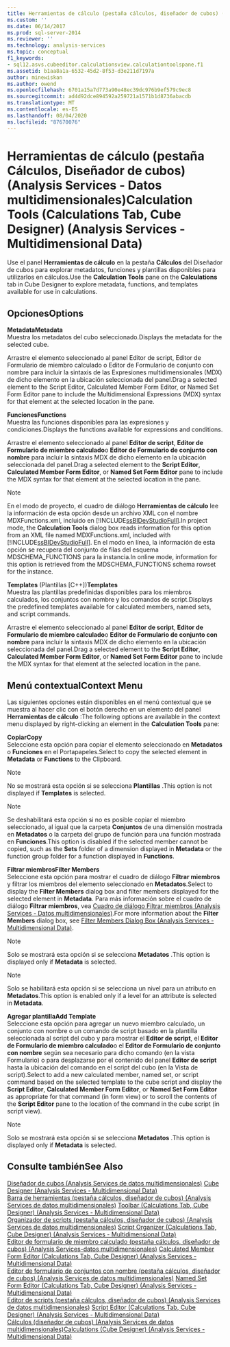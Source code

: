 ```yaml
---
title: Herramientas de cálculo (pestaña cálculos, diseñador de cubos) (Analysis Services-datos multidimensionales) | Microsoft Docs
ms.custom: ''
ms.date: 06/14/2017
ms.prod: sql-server-2014
ms.reviewer: ''
ms.technology: analysis-services
ms.topic: conceptual
f1_keywords:
- sql12.asvs.cubeeditor.calculationsview.calculationtoolspane.f1
ms.assetid: b1aa8a1a-6532-45d2-8f53-d3e211d7197a
author: minewiskan
ms.author: owend
ms.openlocfilehash: 6701a15a7d773a90e48ec39dc976b9ef579c9ec8
ms.sourcegitcommit: ad4d92dce894592a259721a1571b1d8736abacdb
ms.translationtype: MT
ms.contentlocale: es-ES
ms.lasthandoff: 08/04/2020
ms.locfileid: "87670076"
---
```

# <a name="calculation-tools-calculations-tab-cube-designer-analysis-services---multidimensional-data"></a><span data-ttu-id="e5fee-102">Herramientas de cálculo (pestaña Cálculos, Diseñador de cubos) (Analysis Services - Datos multidimensionales)</span><span class="sxs-lookup"><span data-stu-id="e5fee-102">Calculation Tools (Calculations Tab, Cube Designer) (Analysis Services - Multidimensional Data)</span></span>
  <span data-ttu-id="e5fee-103">Use el panel **Herramientas de cálculo** en la pestaña **Cálculos** del Diseñador de cubos para explorar metadatos, funciones y plantillas disponibles para utilizarlos en cálculos.</span><span class="sxs-lookup"><span data-stu-id="e5fee-103">Use the **Calculation Tools** pane on the **Calculations** tab in Cube Designer to explore metadata, functions, and templates available for use in calculations.</span></span>  
  
## <a name="options"></a><span data-ttu-id="e5fee-104">Opciones</span><span class="sxs-lookup"><span data-stu-id="e5fee-104">Options</span></span>  
 <span data-ttu-id="e5fee-105">**Metadata**</span><span class="sxs-lookup"><span data-stu-id="e5fee-105">**Metadata**</span></span>  
 <span data-ttu-id="e5fee-106">Muestra los metadatos del cubo seleccionado.</span><span class="sxs-lookup"><span data-stu-id="e5fee-106">Displays the metadata for the selected cube.</span></span>  
  
 <span data-ttu-id="e5fee-107">Arrastre el elemento seleccionado al panel Editor de script, Editor de Formulario de miembro calculado o Editor de Formulario de conjunto con nombre para incluir la sintaxis de las Expresiones multidimensionales (MDX) de dicho elemento en la ubicación seleccionada del panel.</span><span class="sxs-lookup"><span data-stu-id="e5fee-107">Drag a selected element to the Script Editor, Calculated Member Form Editor, or Named Set Form Editor pane to include the Multidimensional Expressions (MDX) syntax for that element at the selected location in the pane.</span></span>  
  
 <span data-ttu-id="e5fee-108">**Funciones**</span><span class="sxs-lookup"><span data-stu-id="e5fee-108">**Functions**</span></span>  
 <span data-ttu-id="e5fee-109">Muestra las funciones disponibles para las expresiones y condiciones.</span><span class="sxs-lookup"><span data-stu-id="e5fee-109">Displays the functions available for expressions and conditions.</span></span>  
  
 <span data-ttu-id="e5fee-110">Arrastre el elemento seleccionado al panel **Editor de script**, **Editor de Formulario de miembro calculado**o **Editor de Formulario de conjunto con nombre** para incluir la sintaxis MDX de dicho elemento en la ubicación seleccionada del panel.</span><span class="sxs-lookup"><span data-stu-id="e5fee-110">Drag a selected element to the **Script Editor**, **Calculated Member Form Editor**, or **Named Set Form Editor** pane to include the MDX syntax for that element at the selected location in the pane.</span></span>  
  
> [!NOTE]  
>  <span data-ttu-id="e5fee-111">En el modo de proyecto, el cuadro de diálogo **Herramientas de cálculo** lee la información de esta opción desde un archivo XML con el nombre MDXFunctions.xml, incluido en [!INCLUDE[ssBIDevStudioFull](../includes/ssbidevstudiofull-md.md)].</span><span class="sxs-lookup"><span data-stu-id="e5fee-111">In project mode, the **Calculation Tools** dialog box reads information for this option from an XML file named MDXFunctions.xml, included with [!INCLUDE[ssBIDevStudioFull](../includes/ssbidevstudiofull-md.md)].</span></span> <span data-ttu-id="e5fee-112">En el modo en línea, la información de esta opción se recupera del conjunto de filas del esquema MDSCHEMA_FUNCTIONS para la instancia.</span><span class="sxs-lookup"><span data-stu-id="e5fee-112">In online mode, information for this option is retrieved from the MDSCHEMA_FUNCTIONS schema rowset for the instance.</span></span>  
  
 <span data-ttu-id="e5fee-113">**Templates** (Plantillas [C++])</span><span class="sxs-lookup"><span data-stu-id="e5fee-113">**Templates**</span></span>  
 <span data-ttu-id="e5fee-114">Muestra las plantillas predefinidas disponibles para los miembros calculados, los conjuntos con nombre y los comandos de script.</span><span class="sxs-lookup"><span data-stu-id="e5fee-114">Displays the predefined templates available for calculated members, named sets, and script commands.</span></span>  
  
 <span data-ttu-id="e5fee-115">Arrastre el elemento seleccionado al panel **Editor de script**, **Editor de Formulario de miembro calculado**o **Editor de Formulario de conjunto con nombre** para incluir la sintaxis MDX de dicho elemento en la ubicación seleccionada del panel.</span><span class="sxs-lookup"><span data-stu-id="e5fee-115">Drag a selected element to the **Script Editor**, **Calculated Member Form Editor**, or **Named Set Form Editor** pane to include the MDX syntax for that element at the selected location in the pane.</span></span>  
  
## <a name="context-menu"></a><span data-ttu-id="e5fee-116">Menú contextual</span><span class="sxs-lookup"><span data-stu-id="e5fee-116">Context Menu</span></span>  
 <span data-ttu-id="e5fee-117">Las siguientes opciones están disponibles en el menú contextual que se muestra al hacer clic con el botón derecho en un elemento del panel **Herramientas de cálculo** :</span><span class="sxs-lookup"><span data-stu-id="e5fee-117">The following options are available in the context menu displayed by right-clicking an element in the **Calculation Tools** pane:</span></span>  
  
 <span data-ttu-id="e5fee-118">**Copiar**</span><span class="sxs-lookup"><span data-stu-id="e5fee-118">**Copy**</span></span>  
 <span data-ttu-id="e5fee-119">Seleccione esta opción para copiar el elemento seleccionado en **Metadatos** o **Funciones** en el Portapapeles.</span><span class="sxs-lookup"><span data-stu-id="e5fee-119">Select to copy the selected element in **Metadata** or **Functions** to the Clipboard.</span></span>  
  
> [!NOTE]  
>  <span data-ttu-id="e5fee-120"> No se mostrará esta opción si se selecciona **Plantillas** .</span><span class="sxs-lookup"><span data-stu-id="e5fee-120">This option is not displayed if **Templates** is selected.</span></span>  
  
> [!NOTE]  
>  <span data-ttu-id="e5fee-121"> Se deshabilitará esta opción si no es posible copiar el miembro seleccionado, al igual que la carpeta **Conjuntos** de una dimensión mostrada en **Metadatos** o la carpeta del grupo de función para una función mostrada en **Funciones**.</span><span class="sxs-lookup"><span data-stu-id="e5fee-121">This option is disabled if the selected member cannot be copied, such as the **Sets** folder of a dimension displayed in **Metadata** or the function group folder for a function displayed in **Functions**.</span></span>  
  
 <span data-ttu-id="e5fee-122">**Filtrar miembros**</span><span class="sxs-lookup"><span data-stu-id="e5fee-122">**Filter Members**</span></span>  
 <span data-ttu-id="e5fee-123">Seleccione esta opción para mostrar el cuadro de diálogo **Filtrar miembros** y filtrar los miembros del elemento seleccionado en **Metadatos**.</span><span class="sxs-lookup"><span data-stu-id="e5fee-123">Select to display the **Filter Members** dialog box and filter members displayed for the selected element in **Metadata**.</span></span> <span data-ttu-id="e5fee-124">Para más información sobre el cuadro de diálogo **Filtrar miembros**, vea [Cuadro de diálogo Filtrar miembros &#40;Analysis Services - Datos multidimensionales&#41;](filter-members-dialog-box-analysis-services-multidimensional-data.md).</span><span class="sxs-lookup"><span data-stu-id="e5fee-124">For more information about the **Filter Members** dialog box, see [Filter Members Dialog Box &#40;Analysis Services - Multidimensional Data&#41;](filter-members-dialog-box-analysis-services-multidimensional-data.md).</span></span>  
  
> [!NOTE]  
>  <span data-ttu-id="e5fee-125"> Solo se mostrará esta opción si se selecciona **Metadatos** .</span><span class="sxs-lookup"><span data-stu-id="e5fee-125">This option is displayed only if **Metadata** is selected.</span></span>  
  
> [!NOTE]  
>  <span data-ttu-id="e5fee-126"> Solo se habilitará esta opción si se selecciona un nivel para un atributo en **Metadatos**.</span><span class="sxs-lookup"><span data-stu-id="e5fee-126">This option is enabled only if a level for an attribute is selected in **Metadata**.</span></span>  
  
 <span data-ttu-id="e5fee-127">**Agregar plantilla**</span><span class="sxs-lookup"><span data-stu-id="e5fee-127">**Add Template**</span></span>  
 <span data-ttu-id="e5fee-128">Seleccione esta opción para agregar un nuevo miembro calculado, un conjunto con nombre o un comando de script basado en la plantilla seleccionada al script del cubo y para mostrar el **Editor de script**, el **Editor de Formulario de miembro calculado**o el **Editor de Formulario de conjunto con nombre** según sea necesario para dicho comando (en la vista Formulario) o para desplazarse por el contenido del panel **Editor de script** hasta la ubicación del comando en el script del cubo (en la Vista de script).</span><span class="sxs-lookup"><span data-stu-id="e5fee-128">Select to add a new calculated member, named set, or script command based on the selected template to the cube script and display the **Script Editor**, **Calculated Member Form Editor**, or **Named Set Form Editor** as appropriate for that command (in form view) or to scroll the contents of the **Script Editor** pane to the location of the command in the cube script (in script view).</span></span>  
  
> [!NOTE]  
>  <span data-ttu-id="e5fee-129"> Solo se mostrará esta opción si se selecciona **Metadatos** .</span><span class="sxs-lookup"><span data-stu-id="e5fee-129">This option is displayed only if **Metadata** is selected.</span></span>  
  
## <a name="see-also"></a><span data-ttu-id="e5fee-130">Consulte también</span><span class="sxs-lookup"><span data-stu-id="e5fee-130">See Also</span></span>  
 <span data-ttu-id="e5fee-131">[Diseñador de cubos &#40;Analysis Services de datos multidimensionales&#41;](cube-designer-analysis-services-multidimensional-data.md) </span><span class="sxs-lookup"><span data-stu-id="e5fee-131">[Cube Designer &#40;Analysis Services - Multidimensional Data&#41;](cube-designer-analysis-services-multidimensional-data.md) </span></span>  
 <span data-ttu-id="e5fee-132">[Barra de herramientas &#40;pestaña cálculos, diseñador de cubos&#41; &#40;Analysis Services de datos multidimensionales&#41;](toolbar-calculations-tab-cube-designer-analysis-services-multidimensional-data.md) </span><span class="sxs-lookup"><span data-stu-id="e5fee-132">[Toolbar &#40;Calculations Tab, Cube Designer&#41; &#40;Analysis Services - Multidimensional Data&#41;](toolbar-calculations-tab-cube-designer-analysis-services-multidimensional-data.md) </span></span>  
 <span data-ttu-id="e5fee-133">[Organizador de scripts &#40;pestaña cálculos, diseñador de cubos&#41; &#40;Analysis Services de datos multidimensionales&#41;](script-organizer-cube-designer-analysis-services-multidimensional-data.md) </span><span class="sxs-lookup"><span data-stu-id="e5fee-133">[Script Organizer &#40;Calculations Tab, Cube Designer&#41; &#40;Analysis Services - Multidimensional Data&#41;](script-organizer-cube-designer-analysis-services-multidimensional-data.md) </span></span>  
 <span data-ttu-id="e5fee-134">[Editor de formulario de miembro calculado &#40;pestaña cálculos, diseñador de cubos&#41; &#40;Analysis Services-datos multidimensionales&#41;](calculated-member-form-editor-cube-designer-analysis-services-multidimensional-data.md) </span><span class="sxs-lookup"><span data-stu-id="e5fee-134">[Calculated Member Form Editor &#40;Calculations Tab, Cube Designer&#41; &#40;Analysis Services - Multidimensional Data&#41;](calculated-member-form-editor-cube-designer-analysis-services-multidimensional-data.md) </span></span>  
 <span data-ttu-id="e5fee-135">[Editor de formulario de conjuntos con nombre &#40;pestaña cálculos, diseñador de cubos&#41; &#40;Analysis Services de datos multidimensionales&#41;](named-set-form-editor-cube-designer-analysis-services-multidimensional-data.md) </span><span class="sxs-lookup"><span data-stu-id="e5fee-135">[Named Set Form Editor &#40;Calculations Tab, Cube Designer&#41; &#40;Analysis Services - Multidimensional Data&#41;](named-set-form-editor-cube-designer-analysis-services-multidimensional-data.md) </span></span>  
 <span data-ttu-id="e5fee-136">[Editor de scripts &#40;pestaña cálculos, diseñador de cubos&#41; &#40;Analysis Services de datos multidimensionales&#41;](script-editor-calculations-cube-designer-analysis-services-multidimensional-data.md) </span><span class="sxs-lookup"><span data-stu-id="e5fee-136">[Script Editor &#40;Calculations Tab, Cube Designer&#41; &#40;Analysis Services - Multidimensional Data&#41;](script-editor-calculations-cube-designer-analysis-services-multidimensional-data.md) </span></span>  
 [<span data-ttu-id="e5fee-137">Cálculos &#40;diseñador de cubos&#41; &#40;Analysis Services de datos multidimensionales&#41;</span><span class="sxs-lookup"><span data-stu-id="e5fee-137">Calculations &#40;Cube Designer&#41; &#40;Analysis Services - Multidimensional Data&#41;</span></span>](calculations-cube-designer-analysis-services-multidimensional-data.md)  
  
  
